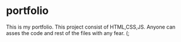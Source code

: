 # portfolio
This is my portfolio. This project consist of HTML,CSS,JS. Anyone can asses the code and rest of the files with any fear. (;
